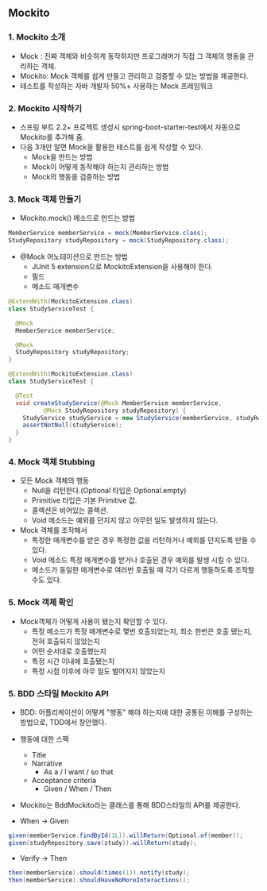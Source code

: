 ## Mockito
### 1. Mockito 소개
* Mock : 진짜 객체와 비슷하게 동작하지만 프로그래머가 직접 그 객체의 행동을 관리하는 객체.
* Mockito: Mock 객체를 쉽게 만들고 관리하고 검증할 수 있는 방법을 제공한다.
* 테스트를 작성하는 자바 개발자 50%+ 사용하는 Mock 프레임워크

### 2. Mockito 시작하기
* 스프링 부트 2.2+ 프로젝트 생성시 spring-boot-starter-test에서 자동으로 Mockito를 추가해 줌.
* 다음 3개만 알면 Mock을 활용한 테스트를 쉽게 작성할 수 있다.
  * Mock을 만드는 방법
  * Mock이 어떻게 동작해야 하는지 관리하는 방법
  * Mock의 행동을 검증하는 방법

### 3. Mock 객체 만들기
* Mockito.mock() 메소드로 만드는 방법
```java
MemberService memberService = mock(MemberService.class);
StudyRepository studyRepository = mock(StudyRepository.class);
```

* @Mock 어노테이션으로 만드는 방법
  * JUnit 5 extension으로 MockitoExtension을 사용해야 한다.
  * 필드
  * 메소드 매개변수
  
```java
@ExtendWith(MockitoExtension.class)
class StudyServiceTest {

  @Mock
  MemberService memberService;

  @Mock
  StudyRepository studyRepository;
}
```  
```java
@ExtendWith(MockitoExtension.class)
class StudyServiceTest {

  @Test
  void createStudyService(@Mock MemberService memberService,
          @Mock StudyRepository studyRepository) {
    StudyService studyService = new StudyService(memberService, studyRepository);
    assertNotNull(studyService);
  }
}
```

### 4. Mock 객체 Stubbing
* 모든 Mock 객체의 행동
  * Null을 리턴한다.(Optional 타입은 Optional.empty)
  * Primitive 타입은 기본 Primitive 값.
  * 콜렉션은 비어있는 콜렉션.
  * Void 메소드는 예외를 던지지 않고 아무런 일도 발생하지 않는다.
* Mock 객체를 조작해서
  * 특정한 매개변수를 받은 경우 특정한 값을 리턴하거나 예외를 던지도록 만들 수 있다.
  * Void 메소드 특정 매개변수를 받거나 호출된 경우 예외를 발생 시킬 수 있다.
  * 메소드가 동일한 매개변수로 여러번 호출될 때 각기 다르게 행동하도록 조작할 수도 있다.

### 5. Mock 객체 확인
* Mock객체가 어떻게 사용이 됐는지 확인할 수 있다.
  * 특정 메소드가 특정 매개변수로 몇번 호출되었는지, 최소 한번은 호출 됐는지, 전혀 호출되지 않았는지
  * 어떤 순서대로 호출했는지
  * 특정 시간 이내에 호출됐는지
  * 특정 시점 이후에 아무 일도 벌어지지 않았는지

### 5. BDD 스타일 Mockito API
* BDD: 어플리케이션이 어떻게 "행동" 해야 하는지에 대한 공통된 이해를 구성하는 방법으로, TDD에서 창안했다.
* 행동에 대한 스팩
  * Title
  * Narrative
    * As a / I want / so that
  * Acceptance criteria
    * Given / When / Then
* Mockito는 BddMockito라는 클래스를 통해 BDD스타일의 API를 제공한다.

* When -> Given
```java
given(memberService.findById(1L)).willReturn(Optional.of(member));
given(studyRepository.save(study)).willReturn(study);

```

* Verify -> Then
```java
then(memberService).should(times(1)).notify(study);
then(memberService).shouldHaveNoMoreInteractions();

```